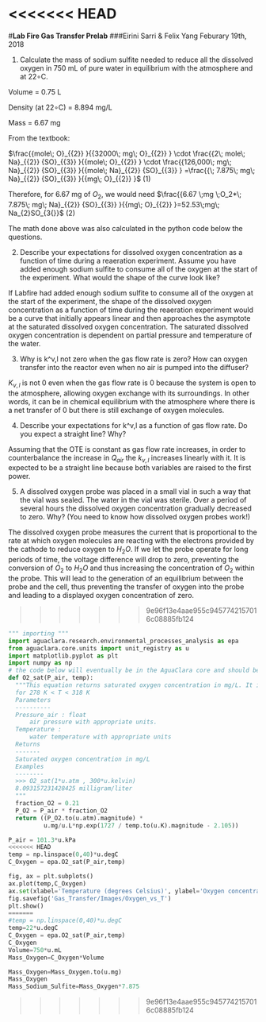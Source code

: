 <<<<<<< HEAD
=======
#**Lab Fire Gas Transfer Prelab**
###Eirini Sarri & Felix Yang
Feburary 19th, 2018
1. Calculate the mass of sodium sulfite needed to reduce all the dissolved oxygen in 750 mL of pure water in equilibrium with the atmosphere and at 22∘C.

Volume = 0.75 L

Density (at 22∘C) = 8.894 mg/L

Mass = 6.67 mg

From the textbook:

$\frac{{mole\; O}_{{2}} }{{32000\; mg\; O}_{{2}} } \cdot \frac{{2\; mole\; Na}_{{2}} {SO}_{{3}} }{{mole\; O}_{{2}} } \cdot \frac{{126,000\; mg\; Na}_{{2}} {SO}_{{3}} }{{mole\; Na}_{{2}} {SO}_{{3}} } =\frac{{\; 7.875\; mg\; Na}_{{2}} {SO}_{{3}} }{{mg\; O}_{{2}} }$ (1)

Therefore, for 6.67 mg of $O_{2}$, we would need $\frac{{6.67 \;mg \;O_2*\; 7.875\; mg\; Na}_{{2}} {SO}_{{3}} }{{mg\; O}_{{2}} }=52.53\;mg\; Na_{2}SO_{3{}}$ (2)

The math done above was also calculated in the python code below the questions.

2. Describe your expectations for dissolved oxygen concentration as a function of time during a reaeration experiment. Assume you have added enough sodium sulfite to consume all of the oxygen at the start of the experiment. What would the shape of the curve look like?

If Labfire had added enough sodium sulfite to consume all of the oxygen at the start of the experiment, the shape of the dissolved oxygen concentration as a function of time during the reaeration experiment would be a curve that initially appears linear and then approaches the asymptote at the saturated dissolved oxygen concentration. The saturated dissolved oxygen concentration is dependent on partial pressure and temperature of the water.

3. Why is k^v,l not zero when the gas flow rate is zero? How can oxygen transfer into the reactor even when no air is pumped into the diffuser?

$K_{v,l}$ is not 0 even when the gas flow rate is 0 because the system is open to the atmosphere, allowing oxygen exchange with its surroundings. In other words, it can be in chemical equilibrium with the atmosphere where there is a net transfer of 0 but there is still exchange of oxygen molecules.

4. Describe your expectations for k^v,l as a function of gas flow rate. Do you expect a straight line? Why?

Assuming that the OTE is constant as gas flow rate increases, in order to counterbalance the increase in $Q_{air}$ the $k_{v,l}$ increases linearly with it. It is expected to be a straight line because both variables are raised to the first power.

5. A dissolved oxygen probe was placed in a small vial in such a way that the vial was sealed. The water in the vial was sterile. Over a period of several hours the dissolved oxygen concentration gradually decreased to zero. Why? (You need to know how dissolved oxygen probes work!)

The dissolved oxygen probe measures the current that is proportional to the rate at which oxygen molecules are reacting with the electrons provided by the cathode to reduce oxygen to $H_2O$. If we let the probe operate for long periods of time, the voltage difference will drop to zero, preventing the conversion of $O_2$ to $H_2O$ and thus increasing the concentration of $O_2$ within the probe. This will lead to the generation of an equilibrium between the probe and the cell, thus preventing the transfer of oxygen into the probe and leading to a displayed oxygen concentration of zero.


>>>>>>> 9e96f13e4aae955c9457742157016c08885fb124
```python
""" importing """
import aguaclara.research.environmental_processes_analysis as epa
from aguaclara.core.units import unit_registry as u
import matplotlib.pyplot as plt
import numpy as np
# the code below will eventually be in the AguaClara core and should be called directly
def O2_sat(P_air, temp):
  """This equation returns saturated oxygen concentration in mg/L. It is valid
  for 278 K < T < 318 K
  Parameters
  ----------
  Pressure_air : float
      air pressure with appropriate units.
  Temperature :
      water temperature with appropriate units
  Returns
  -------
  Saturated oxygen concentration in mg/L
  Examples
  --------
  >>> O2_sat(1*u.atm , 300*u.kelvin)
  8.093157231428425 milligram/liter
  """
  fraction_O2 = 0.21
  P_O2 = P_air * fraction_O2
  return ((P_O2.to(u.atm).magnitude) *
          u.mg/u.L*np.exp(1727 / temp.to(u.K).magnitude - 2.105))

P_air = 101.3*u.kPa
<<<<<<< HEAD
temp = np.linspace(0,40)*u.degC
C_Oxygen = epa.O2_sat(P_air,temp)

fig, ax = plt.subplots()
ax.plot(temp,C_Oxygen)
ax.set(xlabel='Temperature (degrees Celsius)', ylabel='Oxygen concentration (mg/L)')
fig.savefig('Gas_Transfer/Images/Oxygen_vs_T')
plt.show()
=======
#temp = np.linspace(0,40)*u.degC
temp=22*u.degC
C_Oxygen = epa.O2_sat(P_air,temp)
C_Oxygen
Volume=750*u.mL
Mass_Oxygen=C_Oxygen*Volume

Mass_Oxygen=Mass_Oxygen.to(u.mg)
Mass_Oxygen
Mass_Sodium_Sulfite=Mass_Oxygen*7.875


```
>>>>>>> 9e96f13e4aae955c9457742157016c08885fb124
